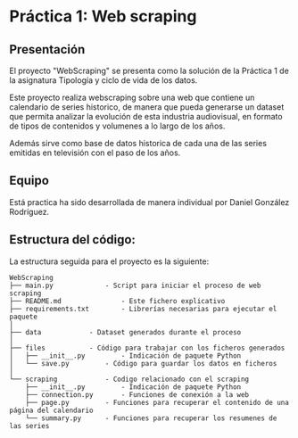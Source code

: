 # Práctica 1: Web scraping

## Presentación

El proyecto "WebScraping" se presenta como la solución de la Práctica 1 de la asignatura Tipología y ciclo de vida de los datos. 

Este proyecto realiza webscraping sobre una web que contiene un calendario de series historico, de manera que pueda generarse un dataset que permita analizar la evolución de esta industria audiovisual, en formato de tipos de contenidos y volumenes a lo largo de los años.

Además sirve como base de datos historica de cada una de las series emitidas en televisión con el paso de los años.

## Equipo

Está practica ha sido desarrollada de manera individual por Daniel González Rodríguez.

## Estructura del código:

La estructura seguida para el proyecto es la siguiente:

```
WebScraping
├── main.py       		- Script para iniciar el proceso de web scraping
├── README.md       		- Este fichero explicativo
├── requirements.txt       	- Librerías necesarias para ejecutar el paquete
│
├── data			- Dataset generados durante el proceso
│
├── files			- Código para trabajar con los ficheros generados
│   ├── __init__.py    		- Indicación de paquete Python
│   └── save.py			- Código para guardar los datos en ficheros
│
└── scraping			- Codigo relacionado con el scraping
    ├── __init__.py    		- Indicación de paquete Python
    ├── connection.py		- Funciones de conexión a la web
    ├── page.py			- Funciones para recuperar el contenido de una página del calendario
    └── summary.py		- Funciones para recuperar los resumenes de las series
```

